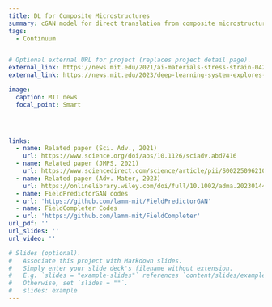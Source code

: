 ```yaml
---
title: DL for Composite Microstructures 
summary: cGAN model for direct translation from composite microstructures to strain/stress fields, serving as an alternative to conventional numerical simulations such as FEM. 
tags:
  - Continuum


# Optional external URL for project (replaces project detail page).
external_link: https://news.mit.edu/2021/ai-materials-stress-strain-0422
external_link: https://news.mit.edu/2023/deep-learning-system-explores-interiors-0428

image:
  caption: MIT news
  focal_point: Smart
  



links:
  - name: Related paper (Sci. Adv., 2021)
    url: https://www.science.org/doi/abs/10.1126/sciadv.abd7416
  - name: Related paper (JMPS, 2021)
    url: https://www.sciencedirect.com/science/article/pii/S0022509621001721
  - name: Related paper (Adv. Mater, 2023)
    url: https://onlinelibrary.wiley.com/doi/full/10.1002/adma.202301449
  - name: FieldPredictorGAN codes
  - url: 'https://github.com/lamm-mit/FieldPredictorGAN'
  - name: FieldCompleter Codes
  - url: 'https://github.com/lamm-mit/FieldCompleter'
url_pdf: ''
url_slides: ''
url_video: ''

# Slides (optional).
#   Associate this project with Markdown slides.
#   Simply enter your slide deck's filename without extension.
#   E.g. `slides = "example-slides"` references `content/slides/example-slides.md`.
#   Otherwise, set `slides = ""`.
#   slides: example
---
```



